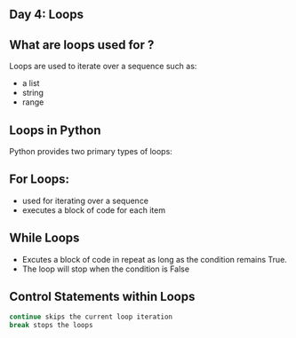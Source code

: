 ## Day 4: Loops

## What are loops used for ?
Loops are used to iterate over a sequence such as:
- a list
- string
- range

## Loops in Python 
Python provides two primary types of loops:


## For Loops:
- used for iterating over a sequence
-  executes a block of code for each item

## While Loops

- Excutes a block of code in repeat as long as the condition remains True.
- The loop will stop when the condition is False

## Control Statements within Loops
```python
continue skips the current loop iteration
break stops the loops  
 
